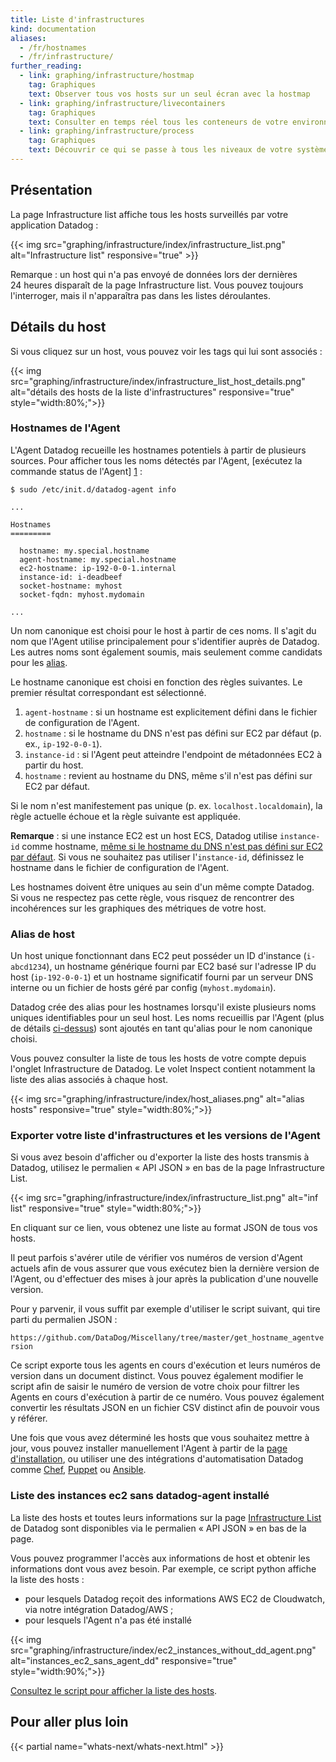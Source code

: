 ```yaml
---
title: Liste d'infrastructures
kind: documentation
aliases:
  - /fr/hostnames
  - /fr/infrastructure/
further_reading:
  - link: graphing/infrastructure/hostmap
    tag: Graphiques
    text: Observer tous vos hosts sur un seul écran avec la hostmap
  - link: graphing/infrastructure/livecontainers
    tag: Graphiques
    text: Consulter en temps réel tous les conteneurs de votre environnement
  - link: graphing/infrastructure/process
    tag: Graphiques
    text: Découvrir ce qui se passe à tous les niveaux de votre système
---
```

## Présentation

La page Infrastructure list affiche tous les hosts surveillés par votre application Datadog :

{{< img src="graphing/infrastructure/index/infrastructure_list.png" alt="Infrastructure list" responsive="true" >}}

Remarque : un host qui n'a pas envoyé de données lors der dernières 24 heures disparaît de la page Infrastructure list. Vous pouvez toujours l'interroger, mais il n'apparaîtra pas dans les listes déroulantes.

## Détails du host

Si vous cliquez sur un host, vous pouvez voir les tags qui lui sont associés :

{{< img src="graphing/infrastructure/index/infrastructure_list_host_details.png" alt="détails des hosts de la liste d'infrastructures" responsive="true" style="width:80%;">}}

### Hostnames de l'Agent

L'Agent Datadog recueille les hostnames potentiels à partir de plusieurs
sources. Pour afficher tous les noms détectés par l'Agent, [exécutez la commande status de l'Agent] [1] :

    $ sudo /etc/init.d/datadog-agent info

    ...

    Hostnames
    =========

      hostname: my.special.hostname
      agent-hostname: my.special.hostname
      ec2-hostname: ip-192-0-0-1.internal
      instance-id: i-deadbeef
      socket-hostname: myhost
      socket-fqdn: myhost.mydomain

    ...

Un nom canonique est choisi pour le host à partir de ces noms. Il s'agit du nom que l'Agent
utilise principalement pour s'identifier auprès de Datadog. Les autres noms sont
également soumis, mais seulement comme candidats pour les [alias](#alias-de-host).

Le hostname canonique est choisi en fonction des règles suivantes. Le premier
résultat correspondant est sélectionné.

 1. `agent-hostname` : si un hostname est explicitement défini dans le fichier de configuration de l'Agent.
 2. `hostname` : si le hostname du DNS n'est pas défini sur EC2 par défaut (p. ex., `ip-192-0-0-1`).
 3. `instance-id` : si l'Agent peut atteindre l'endpoint de métadonnées EC2 à partir du host.
 4. `hostname` : revient au hostname du DNS, même s'il n'est pas défini sur EC2 par défaut.

Si le nom n'est manifestement pas unique (p. ex. `localhost.localdomain`),
la règle actuelle échoue et la règle suivante est appliquée.

**Remarque** : si une instance EC2 est un host ECS, Datadog utilise `instance-id` comme hostname, [même si le hostname du DNS n'est pas défini sur EC2 par défaut][2]. Si vous ne souhaitez pas utiliser l'`instance-id`, définissez le hostname dans le fichier de configuration de l'Agent.

<div class="alert alert-warning">
Les hostnames doivent être uniques au sein d'un même compte Datadog.<br> 
Si vous ne respectez pas cette règle, vous risquez de rencontrer des incohérences sur les graphiques des métriques de votre host.
</div>

### Alias de host

Un host unique fonctionnant dans EC2 peut posséder un ID d'instance (`i-abcd1234`), un hostname générique fourni par EC2 basé sur l'adresse IP du host (`ip-192-0-0-1`) et un hostname significatif fourni par un serveur DNS interne ou un fichier de hosts géré par config (`myhost.mydomain`).

Datadog crée des alias pour les hostnames lorsqu'il existe plusieurs noms uniques identifiables pour un seul host. Les noms recueillis par l'Agent (plus de détails [ci-dessus](#noms-de-hosts-de-l-agent)) sont ajoutés en tant qu'alias pour le nom canonique choisi.

Vous pouvez consulter la liste de tous les hosts de votre compte depuis l'onglet Infrastructure
de Datadog. Le volet Inspect contient notamment la liste des alias associés à chaque host.

{{< img src="graphing/infrastructure/index/host_aliases.png" alt="alias hosts" responsive="true" style="width:80%;">}}

### Exporter votre liste d'infrastructures et les versions de l'Agent

Si vous avez besoin d'afficher ou d'exporter la liste des hosts transmis à Datadog, utilisez le permalien « API JSON » en bas de la page Infrastructure List.

{{< img src="graphing/infrastructure/index/infrastructure_list.png" alt="inf list" responsive="true" style="width:80%;">}}

En cliquant sur ce lien, vous obtenez une liste au format JSON de tous vos hosts.

Il peut parfois s'avérer utile de vérifier vos numéros de version d'Agent actuels afin de vous assurer que vous exécutez bien la dernière version de l'Agent, ou d'effectuer des mises à jour après la publication d'une nouvelle version.

Pour y parvenir, il vous suffit par exemple d'utiliser le script suivant, qui tire parti du permalien JSON :

`https://github.com/DataDog/Miscellany/tree/master/get_hostname_agentversion`

Ce script exporte tous les agents en cours d'exécution et leurs numéros de version dans un document distinct. Vous pouvez également modifier le script afin de saisir le numéro de version de votre choix pour filtrer les Agents en cours d'exécution à partir de ce numéro. Vous pouvez également convertir les résultats JSON en un fichier CSV distinct afin de pouvoir vous y référer.

Une fois que vous avez déterminé les hosts que vous souhaitez mettre à jour, vous pouvez installer manuellement l'Agent à partir de la [page d'installation][3], ou utiliser une des intégrations d'automatisation Datadog comme [Chef][4], [Puppet][5] ou [Ansible][6].

### Liste des instances ec2 sans datadog-agent installé

La liste des hosts et toutes leurs informations sur la page [Infrastructure List][7] de Datadog sont disponibles via le permalien « API JSON » en bas de la page.

Vous pouvez programmer l'accès aux informations de host et obtenir les informations dont vous avez besoin. Par exemple, ce script python affiche la liste des hosts :

* pour lesquels Datadog reçoit des informations AWS EC2 de Cloudwatch, via notre intégration Datadog/AWS ;
* pour lesquels l'Agent n'a pas été installé

{{< img src="graphing/infrastructure/index/ec2_instances_without_dd_agent.png" alt="instances_ec2_sans_agent_dd" responsive="true" style="width:90%;">}}

[Consultez le script pour afficher la liste des hosts][8].

## Pour aller plus loin

{{< partial name="whats-next/whats-next.html" >}}

[1]: /fr/agent/guide/agent-commands/#agent-status-and-information
[2]: https://github.com/DataDog/dd-agent/blob/5.14.1/utils/hostname.py#L104
[3]: https://app.datadoghq.com/account/settings#agent
[4]: /fr/integrations/chef
[5]: /fr/integrations/puppet
[6]: /fr/integrations/ansible
[7]: https://app.datadoghq.com/infrastructure
[8]: https://gist.github.com/Martiflex/2803a28ec562fc9a15d404a539f85d38